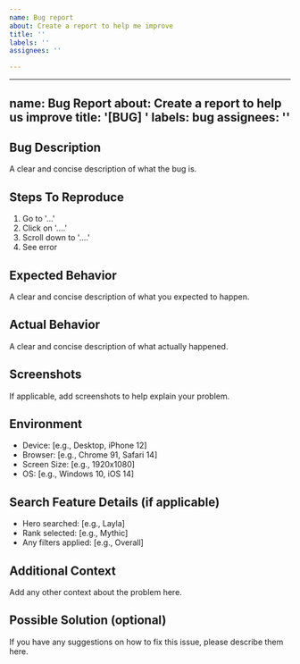 ```yaml
---
name: Bug report
about: Create a report to help me improve
title: ''
labels: ''
assignees: ''

---
```


---
name: Bug Report
about: Create a report to help us improve
title: '[BUG] '
labels: bug
assignees: ''
---

## Bug Description
A clear and concise description of what the bug is.

## Steps To Reproduce
1. Go to '...'
2. Click on '....'
3. Scroll down to '....'
4. See error

## Expected Behavior
A clear and concise description of what you expected to happen.

## Actual Behavior
A clear and concise description of what actually happened.

## Screenshots
If applicable, add screenshots to help explain your problem.

## Environment
- Device: [e.g., Desktop, iPhone 12]
- Browser: [e.g., Chrome 91, Safari 14]
- Screen Size: [e.g., 1920x1080]
- OS: [e.g., Windows 10, iOS 14]

## Search Feature Details (if applicable)
- Hero searched: [e.g., Layla]
- Rank selected: [e.g., Mythic]
- Any filters applied: [e.g., Overall]

## Additional Context
Add any other context about the problem here.

## Possible Solution (optional)
If you have any suggestions on how to fix this issue, please describe them here.
